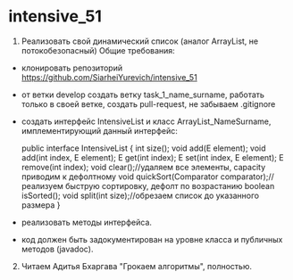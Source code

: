 # intensive_51
1) Реализовать свой динамический список (аналог ArrayList, не потокобезопасный)
   Общие требования:
- клонировать репозиторий https://github.com/SiarheiYurevich/intensive_51
- от ветки develop создать ветку task_1_name_surname, работать только в своей ветке, создать pull-request, не забываем .gitignore

- создать интерфейс IntensiveList и класс ArrayList_NameSurname, имплементирующий данный интерфейс:

  public interface IntensiveList<E> {
  int size();
  void add(E element);
  void add(int index, E element);
  E get(int index);
  E set(int index, E element);
  E remove(int index);
  void clear();//удаляем все элементы, capacity приводим к дефолтному
  void quickSort(Comparator<E> comparator);//реализуем быструю сортировку, дефолт по возрастанию
  boolean isSorted();
  void split(int size);//обрезаем список до указанного размера
  }
- реализовать методы интерфейса.
- код должен быть задокументирован на уровне класса и публичных методов (javadoc).


2) Читаем Адитья Бхаргава "Грокаем алгоритмы", полностью.
